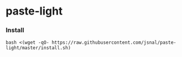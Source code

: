 # paste-light


### Install

```
bash <(wget -qO- https://raw.githubusercontent.com/jsnal/paste-light/master/install.sh)
```
